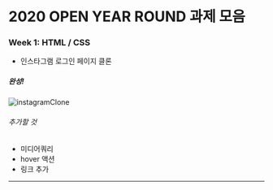 # 2020 OPEN YEAR ROUND 과제 모음


### Week 1: HTML / CSS

* 인스타그램 로그인 페이지 클론

##### 완성!
![instagramClone]("./images/Week_1_instagram_clone.png")

###### 추가할 것
* 미디어쿼리
* hover 액션
* 링크 추가

*****************************************************************************
